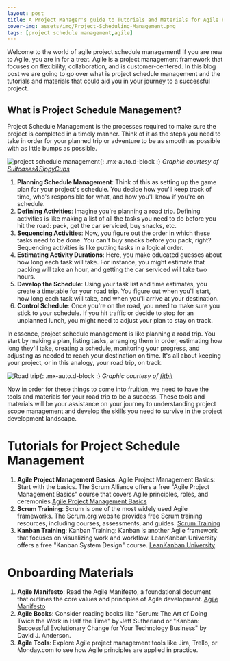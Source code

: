 ```yaml
---
layout: post
title: A Project Manager's guide to Tutorials and Materials for Agile Project Schedule Management
cover-img: assets/img/Project-Scheduling-Management.png
tags: [project schedule management,agile]
---
```


Welcome to the world of agile project schedule management! If you are new to Agile, you are in for a treat. Agile is a project management framework that focuses on flexibility, collaboration, and is customer-centered. In this blog post we are going to go over what is project schedule management and the tutorials and materials that could aid you in your journey to a successful project.

## What is Project Schedule Management?

Project Schedule Management is the processes required to make sure the project is completed in a timely manner. Think of it as the steps you need to take in order for your planned trip or adventure to be as smooth as possible with as little bumps as possible. 

![project schedule management](/agile-blog/assets/img/planning-a-road-trip.jpg){: .mx-auto.d-block :}
*Graphic courtesy of [Suitcases&SippyCups](http://box5711.temp.domains/~suitcas4/2014/08/how-to-plan-a-road-trip-itinerary-step-by-step.html)*

1. **Planning Schedule Management**: Think of this as setting up the game plan for your project's schedule. You decide how you'll keep track of time, who's responsible for what, and how you'll know if you're on schedule.
2. **Defining Activities**: Imagine you're planning a road trip. Defining activities is like making a list of all the tasks you need to do before you hit the road: pack, get the car serviced, buy snacks, etc.
3. **Sequencing Activities**: Now, you figure out the order in which these tasks need to be done. You can't buy snacks before you pack, right? Sequencing activities is like putting tasks in a logical order.
4. **Estimating Activity Durations**: Here, you make educated guesses about how long each task will take. For instance, you might estimate that packing will take an hour, and getting the car serviced will take two hours.
5. **Develop the Schedule**: Using your task list and time estimates, you create a timetable for your road trip. You figure out when you'll start, how long each task will take, and when you'll arrive at your destination.
6. **Control Schedule**: Once you're on the road, you need to make sure you stick to your schedule. If you hit traffic or decide to stop for an unplanned lunch, you might need to adjust your plan to stay on track.

In essence, project schedule management is like planning a road trip. You start by making a plan, listing tasks, arranging them in order, estimating how long they'll take, creating a schedule, monitoring your progress, and adjusting as needed to reach your destination on time. It's all about keeping your project, or in this analogy, your road trip, on track.

![Road trip](/agile-blog/assets/img/road-trip.jpg){: .mx-auto.d-block :}
*Graphic courtesy of [fitbit](https://blog.fitbit.com/fitter-healthier-roadtrip-getaway/)*

Now in order for these things to come into fruition, we need to have the tools and materials for your road trip to be a success. These tools and materials will be your assistance on your journey to understanding project scope management and develop the skills you need to survive in the project development landscape.

# Tutorials for Project Schedule Management

1. **Agile Project Management Basics**: Agile Project Management Basics: Start with the basics. The Scrum Alliance offers a free "Agile Project Management Basics" course that covers Agile principles, roles, and ceremonies.[Agile Project Management Basics](https://www.scrumalliance.org/)
2.  **Scrum Training**: Scrum is one of the most widely used Agile frameworks. The Scrum.org website provides free Scrum training resources, including courses, assessments, and guides.
[Scrum Training](https://www.scrum.org/)
3.  **Kanban Training**: Kanban Training: Kanban is another Agile framework that focuses on visualizing work and workflow. LeanKanban University offers a free "Kanban System Design" course.
[LeanKanban University](https://www.learningtree.com/certifications/lean-kanban/)

# Onboarding Materials

1. **Agile Manifesto**: Read the Agile Manifesto, a foundational document that outlines the core values and principles of Agile development. [Agile Manifesto](https://agilemanifesto.org/)
2. **Agile Books**: Consider reading books like "Scrum: The Art of Doing Twice the Work in Half the Time" by Jeff Sutherland or "Kanban: Successful Evolutionary Change for Your Technology Business" by David J. Anderson.
3. **Agile Tools**: Explore Agile project management tools like Jira, Trello, or Monday.com to see how Agile principles are applied in practice.

